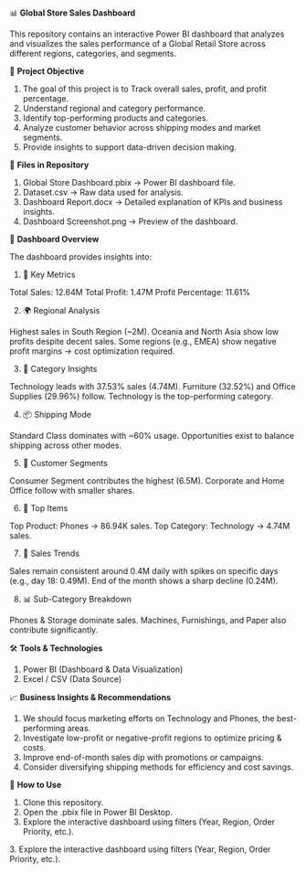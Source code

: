 
📊 **Global Store Sales Dashboard**

This repository contains an interactive Power BI dashboard that analyzes and visualizes the sales performance of a Global Retail Store across different regions, categories, and segments.

🚀 **Project Objective**

1. The goal of this project is to Track overall sales, profit, and profit percentage.
2. Understand regional and category performance.
3. Identify top-performing products and categories.
4. Analyze customer behavior across shipping modes and market segments.
5. Provide insights to support data-driven decision making.

📂 **Files in Repository**

1. Global Store Dashboard.pbix → Power BI dashboard file.
2. Dataset.csv → Raw data used for analysis.
3. Dashboard Report.docx → Detailed explanation of KPIs and business insights.
4. Dashboard Screenshot.png → Preview of the dashboard.

📸 **Dashboard Overview**

The dashboard provides insights into:

1. 🔑 Key Metrics

Total Sales: 12.64M
Total Profit: 1.47M
Profit Percentage: 11.61%

2. 🌍 Regional Analysis

Highest sales in South Region (~2M).
Oceania and North Asia show low profits despite decent sales.
Some regions (e.g., EMEA) show negative profit margins → cost optimization required.

3. 🛒 Category Insights

Technology leads with 37.53% sales (4.74M).
Furniture (32.52%) and Office Supplies (29.96%) follow.
Technology is the top-performing category.

4. 📦 Shipping Mode

Standard Class dominates with ~60% usage.
Opportunities exist to balance shipping across other modes.

5. 👥 Customer Segments

Consumer Segment contributes the highest (6.5M).
Corporate and Home Office follow with smaller shares.

6. 📱 Top Items

Top Product: Phones → 86.94K sales.
Top Category: Technology → 4.74M sales.

7. 📅 Sales Trends

Sales remain consistent around 0.4M daily with spikes on specific days (e.g., day 18: 0.49M).
End of the month shows a sharp decline (0.24M).

8. 📊 Sub-Category Breakdown

Phones & Storage dominate sales.
Machines, Furnishings, and Paper also contribute significantly.


🛠️ **Tools \& Technologies**

1. Power BI (Dashboard \& Data Visualization)
2. Excel / CSV (Data Source)

📈 **Business Insights \& Recommendations**

1. We should focus marketing efforts on Technology and Phones, the best-performing areas.
2. Investigate low-profit or negative-profit regions to optimize pricing \& costs.
3. Improve end-of-month sales dip with promotions or campaigns.
4. Consider diversifying shipping methods for efficiency and cost savings.

📌 **How to Use**

1. Clone this repository.
2. Open the .pbix file in Power BI Desktop.
3. Explore the interactive dashboard using filters (Year, Region, Order Priority, etc.).



3\. Explore the interactive dashboard using filters (Year, Region, Order Priority, etc.).
